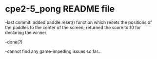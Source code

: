 # cpe2-5_pong README file

-last commit: added paddle:reset() function which resets the positions of the paddles to the center of the screen; returned the score to 10 for declaring the winner

-done(?)

-cannot find any game-impeding issues so far...



